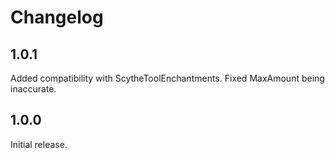 # Changelog

## 1.0.1

Added compatibility with ScytheToolEnchantments.
Fixed MaxAmount being inaccurate.

## 1.0.0

Initial release.